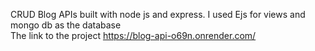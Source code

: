 CRUD Blog APIs built with node js and express. I used Ejs for views and mongo db as the database
<br/>The link to the project https://blog-api-o69n.onrender.com/

